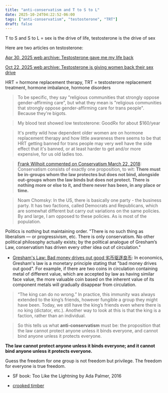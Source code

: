 ```yaml
---
title: "anti-conservatism and T to S to L"
date: 2025-10-24T04:22:52-06:00
tags: ["anti-conservatism", "testosterone", "TRT"]
draft: false
---
```


T to S and S to L = sex is the drive of life, testosterone is the drive of sex

Here are two articles on testosterone:

[Apr 30, 2025 web archive: Testosterone gave me my life back](https://archive.ph/XJbKb)

[Oct 22, 2025 web archive: Testosterone is giving women back their sex drive](https://web.archive.org/web/20251023020416/https://www.nytimes.com/2025/10/22/magazine/testosterone-women-health-sex-libido-menopause.html)

HRT = hormone replacement therapy,
TRT = testosterone replacement treatment,
hormone imbalance,
hormone disorders

>  To be specific, they say "religious communities that strongly oppose gender-affirming care", but what they mean is "religious communities that strongly oppose gender-affirming care for trans people". Because they're bigots.

> My blood test showed low testosterone: GoodRx for about $160/year

> It's pretty wild how dependent older women are on hormone replacement therapy and how little awareness there seems to be that HRT getting banned for trans people may very well have the side effect that it's banned, or at least harder to get and/or more expensive, for us old ladies too.

> [Frank Wilhoit commented on Conservatism March 22, 2018](https://crookedtimber.org/2018/03/21/liberals-against-progressives/#comment-729288): Conservatism consists of exactly one proposition, to wit: **There must be in-groups whom the law protectes but does not bind, alongside out-groups whom the law binds but does not protect. There is nothing more or else to it, and there never has been, in any place or time.**

> Noam Chomsky: In the US, there is basically one party - the business party. It has two factions, called Democrats and Republicans, which are somewhat different but carry out variations on the same policies. By and large, I am opposed to these policies. As is most of the population.

Politics is nothing but maintaining order. "There is no such thing as liberalism — or progressivism, etc. There is only conservatism. No other political philosophy actually exists; by the political analogue of Gresham’s Law, conservatism has driven every other idea out of circulation."

* [Gresham's Law: Bad money drives out good 劣币驱逐良币](https://en.wikipedia.org/wiki/Gresham%27s_law): In economics, Gresham's law is a monetary principle stating that "bad money drives out good". For example, if there are two coins in circulation containing metal of different value, which are accepted by law as having similar face value, the more valuable coin based on the inherent value of its component metals will gradually disappear from circulation. 

> “The king can do no wrong.” In practice, this immunity was always extended to the king’s friends, however fungible a group they might have been. Today, we still have the king’s friends even where there is no king (dictator, etc.). Another way to look at this is that the king is a faction, rather than an individual.

> So this tells us what **anti-conservatism** must be: the proposition that the law cannot protect anyone unless it binds everyone, and cannot bind anyone unless it protects everyone.

**The law cannot protect anyone unless it binds everyone; and it cannot bind anyone unless it protects everyone.**

Guess the freedom for one group is not freedom but privilege. The freedom for everyone is true freedom.

* SF book: Too Like the Lightning by Ada Palmer, 2016

* [crooked timber](https://crookedtimber.org/)


